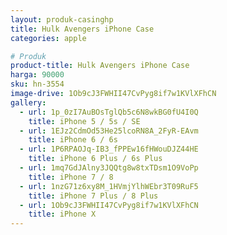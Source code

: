 ```yaml
---
layout: produk-casinghp
title: Hulk Avengers iPhone Case
categories: apple

# Produk
product-title: Hulk Avengers iPhone Case
harga: 90000
sku: hn-3554
image-drive: 1Ob9cJ3FWHII47CvPyg8if7w1KVlXFhCN
gallery:
  - url: 1p_0zI7AuBOsTglQb5c6N8wkBG0fU4I0Q
    title: iPhone 5 / 5s / SE
  - url: 1EJz2CdmOd53He25lcoRN8A_2FyR-EAvm
    title: iPhone 6 / 6s
  - url: 1P6RPAOJq-IB3_fPPEw16fHWouDJZ44HE
    title: iPhone 6 Plus / 6s Plus
  - url: 1mq7GdJAlny3JQQtg8w8txTDsm1O9VoPp
    title: iPhone 7 / 8
  - url: 1nzG71z6xy8M_1HVmjYlhWEbr3T09RuF5
    title: iPhone 7 Plus / 8 Plus
  - url: 1Ob9cJ3FWHII47CvPyg8if7w1KVlXFhCN
    title: iPhone X
---
```

